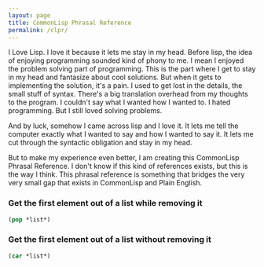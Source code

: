 ```yaml
---
layout: page
title: CommonLisp Phrasal Reference
permalink: /clpr/
---
```


I Love Lisp.
I love it because it lets me stay in my head.
Before lisp, the idea of enjoying programming sounded kind of phony to me.
I mean I enjoyed the problem solving part of programming.
This is the part where I get to stay in my head and fantasize about cool solutions.
But when it gets to implementing the solution, it's a pain.
I used to get lost in the details, the small stuff of syntax.
There's a big translation overhead from my thoughts to the program.
I couldn't say what I wanted how I wanted to.
I hated programming.
But I still loved solving problems.

And by luck, somehow I came across lisp and I love it.
It lets me tell the computer exactly what I wanted to say and how I wanted to say it.
It lets me cut through the syntactic obligation and stay in my head.

But to make my experience even better, I am creating this CommonLisp Phrasal Reference.
I don't know if this kind of references exists, but this is the way I think.
This phrasal reference is something that bridges the very very small gap that exists in CommonLisp and Plain English.


### Get the first element out of a list while removing it ###
```lisp
(pop *list*)
```

### Get the first element out of a list without removing it ###
```lisp
(car *list*)
```


